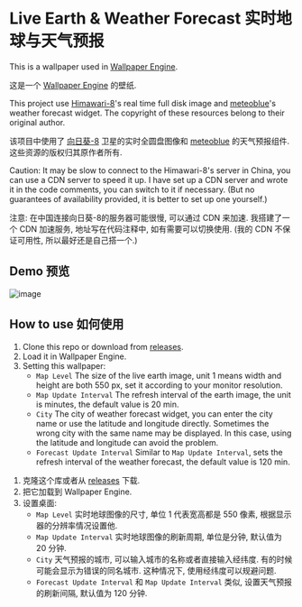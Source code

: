 # Live Earth & Weather Forecast 实时地球与天气预报

This is a wallpaper used in [Wallpaper Engine](https://www.wallpaperengine.io/).

这是一个 [Wallpaper Engine](https://www.wallpaperengine.io/zh-hans) 的壁纸.

This project use [Himawari-8](https://himawari8.nict.go.jp/)'s real time full disk image and [meteoblue](https://www.meteoblue.com/)'s weather forecast widget. The copyright of these resources belong to their original author.

该项目中使用了 [向日葵-8](https://himawari8.nict.go.jp/) 卫星的实时全圆盘图像和 [meteoblue](https://www.meteoblue.com/) 的天气预报组件. 这些资源的版权归其原作者所有.

Caution: It may be slow to connect to the Himawari-8's server in China, you can use a CDN server to speed it up. I have set up a CDN server and wrote it in the code comments, you can switch to it if necessary. (But no guarantees of availability provided, it is better to set up one yourself.)

注意: 在中国连接向日葵-8的服务器可能很慢, 可以通过 CDN 来加速. 我搭建了一个 CDN 加速服务, 地址写在代码注释中, 如有需要可以切换使用. (我的 CDN 不保证可用性, 所以最好还是自己搭一个.)

## Demo 预览

![image](https://user-images.githubusercontent.com/14857045/130907536-17eb3930-737e-47ed-8651-f15420c14546.png)

## How to use 如何使用

<!-- ENGLISH -->
1. Clone this repo or download from [releases](https://github.com/qcmiao1998/LiveEarthWeather/releases).
2. Load it in Wallpaper Engine.
3. Setting this wallpaper:
   * `Map Level` The size of  the live earth image, unit 1 means width and height are both 550 px, set it according to your monitor resolution.
   * `Map Update Interval` The refresh interval of the earth image, the unit is minutes, the default value is 20 min.
   * `City` The city of weather forecast widget, you can enter the city name or use the latitude and longitude directly. Sometimes the wrong city with the same name may be displayed. In this case, using the latitude and longitude can avoid the problem.
   * `Forecast Update Interval` Similar to `Map Update Interval`, sets the refresh interval of the weather forecast, the default value is 120 min.

<!-- CHINESE -->
1. 克隆这个库或者从 [releases](https://github.com/qcmiao1998/LiveEarthWeather/releases) 下载.
2. 把它加载到 Wallpaper Engine.
3. 设置桌面:
   * `Map Level` 实时地球图像的尺寸, 单位 1 代表宽高都是 550 像素, 根据显示器的分辨率情况设置他.
   * `Map Update Interval` 实时地球图像的刷新周期, 单位是分钟, 默认值为 20 分钟.
   * `City` 天气预报的城市, 可以输入城市的名称或者直接输入经纬度. 有的时候可能会显示为错误的同名城市. 这种情况下, 使用经纬度可以规避问题.
   * `Forecast Update Interval` 和 `Map Update Interval` 类似, 设置天气预报的刷新间隔, 默认值为 120 分钟.
